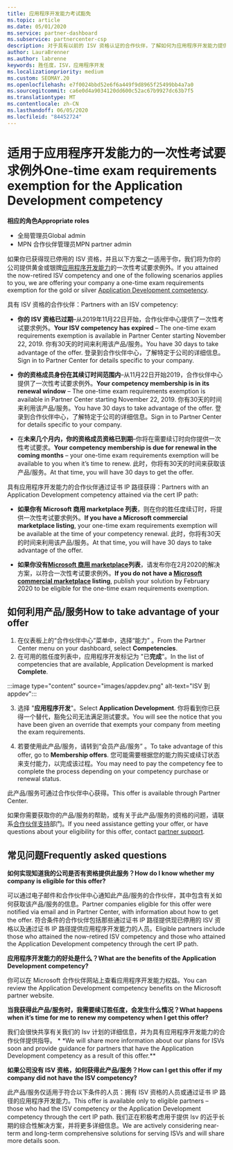 ```yaml
---
title: 应用程序开发能力考试豁免
ms.topic: article
ms.date: 05/01/2020
ms.service: partner-dashboard
ms.subservice: partnercenter-csp
description: 对于具有以前的 ISV 资格认证的合作伙伴，了解如何为应用程序开发能力提供一次性考试需求豁免
author: LauraBrenner
ms.author: labrenne
keywords: 胜任度，ISV，应用程序开发
ms.localizationpriority: medium
ms.custom: SEOMAY.20
ms.openlocfilehash: e7f0024bbd52e6f6a449f9d8965f25499bb4a7a0
ms.sourcegitcommit: ca6e0d4a9034120dd600c52ac67b9927dc63b7f5
ms.translationtype: MT
ms.contentlocale: zh-CN
ms.lasthandoff: 06/05/2020
ms.locfileid: "84452724"
---
```

# <a name="one-time-exam-requirements-exemption-for-the-application-development-competency"></a><span data-ttu-id="d9a19-104">适用于应用程序开发能力的一次性考试要求例外</span><span class="sxs-lookup"><span data-stu-id="d9a19-104">One-time exam requirements exemption for the Application Development competency</span></span>

<span data-ttu-id="d9a19-105">**相应的角色**</span><span class="sxs-lookup"><span data-stu-id="d9a19-105">**Appropriate roles**</span></span>

- <span data-ttu-id="d9a19-106">全局管理员</span><span class="sxs-lookup"><span data-stu-id="d9a19-106">Global admin</span></span>
- <span data-ttu-id="d9a19-107">MPN 合作伙伴管理员</span><span class="sxs-lookup"><span data-stu-id="d9a19-107">MPN partner admin</span></span>

<span data-ttu-id="d9a19-108">如果你已获得现已停用的 ISV 资格，并且以下方案之一适用于你，我们将为你的公司提供黄金或银牌[应用程序开发能力](https://partner.microsoft.com/membership/application-development-competency)的一次性考试要求例外。</span><span class="sxs-lookup"><span data-stu-id="d9a19-108">If you attained the now-retired ISV competency and one of the following scenarios applies to you, we are offering your company a one-time exam requirements exemption for the gold or silver [Application Development competency](https://partner.microsoft.com/membership/application-development-competency).</span></span> 

<span data-ttu-id="d9a19-109">具有 ISV 资格的合作伙伴：</span><span class="sxs-lookup"><span data-stu-id="d9a19-109">Partners with an ISV competency:</span></span>

- <span data-ttu-id="d9a19-110">**你的 ISV 资格已过期**–从2019年11月22日开始，合作伙伴中心提供了一次性考试要求例外。</span><span class="sxs-lookup"><span data-stu-id="d9a19-110">**Your ISV competency has expired** – The one-time exam requirements exemption is available in Partner Center starting November 22, 2019.</span></span> <span data-ttu-id="d9a19-111">你有30天的时间来利用该产品/服务。</span><span class="sxs-lookup"><span data-stu-id="d9a19-111">You have 30 days to take advantage of the offer.</span></span> <span data-ttu-id="d9a19-112">登录到合作伙伴中心，了解特定于公司的详细信息。</span><span class="sxs-lookup"><span data-stu-id="d9a19-112">Sign in to Partner Center for details specific to your company.</span></span>

- <span data-ttu-id="d9a19-113">**你的资格成员身份在其续订时间范围内**–从11月22日开始2019，合作伙伴中心提供了一次性考试要求例外。</span><span class="sxs-lookup"><span data-stu-id="d9a19-113">**Your competency membership is in its renewal window** – The one-time exam requirements exemption is available in Partner Center starting November 22, 2019.</span></span> <span data-ttu-id="d9a19-114">你有30天的时间来利用该产品/服务。</span><span class="sxs-lookup"><span data-stu-id="d9a19-114">You have 30 days to take advantage of the offer.</span></span> <span data-ttu-id="d9a19-115">登录到合作伙伴中心，了解特定于公司的详细信息。</span><span class="sxs-lookup"><span data-stu-id="d9a19-115">Sign in to Partner Center for details specific to your company.</span></span>

- <span data-ttu-id="d9a19-116">在**未来几个月内，你的资格成员资格已到期**–你将在需要续订时向你提供一次性考试要求。</span><span class="sxs-lookup"><span data-stu-id="d9a19-116">**Your competency membership is due for renewal in the coming months** – your one-time exam requirements exemption will be available to you when it’s time to renew.</span></span> <span data-ttu-id="d9a19-117">此时，你将有30天的时间来获取该产品/服务。</span><span class="sxs-lookup"><span data-stu-id="d9a19-117">At that time, you will have 30 days to get the offer.</span></span>

<span data-ttu-id="d9a19-118">具有应用程序开发能力的合作伙伴通过证书 IP 路径获得：</span><span class="sxs-lookup"><span data-stu-id="d9a19-118">Partners with an Application Development competency attained via the cert IP path:</span></span>

- <span data-ttu-id="d9a19-119">**如果你有 Microsoft 商用 marketplace 列表**，则在你的胜任度续订时，将提供一次性考试要求例外。</span><span class="sxs-lookup"><span data-stu-id="d9a19-119">**If you have a Microsoft commercial marketplace listing**, your one-time exam requirements exemption will be available at the time of your competency renewal.</span></span> <span data-ttu-id="d9a19-120">此时，你将有30天的时间来利用该产品/服务。</span><span class="sxs-lookup"><span data-stu-id="d9a19-120">At that time, you will have 30 days to take advantage of the offer.</span></span>

- <span data-ttu-id="d9a19-121">**如果你没有[Microsoft 商用 marketplace](https://azure.microsoft.com/overview/commercial-marketplace/)列表**，请发布你在2月2020的解决方案，以符合一次性考试要求例外。</span><span class="sxs-lookup"><span data-stu-id="d9a19-121">**If you do not have a [Microsoft commercial marketplace](https://azure.microsoft.com/overview/commercial-marketplace/) listing**, publish your solution by February 2020 to be eligible for the one-time exam requirements exemption.</span></span>

## <a name="how-to-take-advantage-of-your-offer"></a><span data-ttu-id="d9a19-122">如何利用产品/服务</span><span class="sxs-lookup"><span data-stu-id="d9a19-122">How to take advantage of your offer</span></span>

1. <span data-ttu-id="d9a19-123">在仪表板上的“合作伙伴中心”菜单中，选择“能力”  。</span><span class="sxs-lookup"><span data-stu-id="d9a19-123">From the Partner Center menu on your dashboard, select **Competencies**.</span></span>
2. <span data-ttu-id="d9a19-124">在可用的胜任度列表中，应用程序开发标记为 "已**完成**"。</span><span class="sxs-lookup"><span data-stu-id="d9a19-124">In the list of competencies that are available, Application Development is marked **Complete**.</span></span>

:::image type="content" source="images/appdev.png" alt-text="ISV 到 appdev":::

3. <span data-ttu-id="d9a19-126">选择 "**应用程序开发**"。</span><span class="sxs-lookup"><span data-stu-id="d9a19-126">Select **Application Development**.</span></span> <span data-ttu-id="d9a19-127">你将看到你已获得一个替代，豁免公司无法满足测试要求。</span><span class="sxs-lookup"><span data-stu-id="d9a19-127">You will see the notice that you have been given an override that exempts your company from meeting the exam requirements.</span></span> 

4. <span data-ttu-id="d9a19-128">若要使用此产品/服务，请转到“会员产品/服务”  。</span><span class="sxs-lookup"><span data-stu-id="d9a19-128">To take advantage of this offer, go to **Membership offers**.</span></span> <span data-ttu-id="d9a19-129">您可能需要根据您的能力购买或续订状态来支付能力，以完成该过程。</span><span class="sxs-lookup"><span data-stu-id="d9a19-129">You may need to pay the competency fee to complete the process depending on your competency purchase or renewal status.</span></span> 

<span data-ttu-id="d9a19-130">此产品/服务可通过合作伙伴中心获得。</span><span class="sxs-lookup"><span data-stu-id="d9a19-130">This offer is available through Partner Center.</span></span>

<span data-ttu-id="d9a19-131">如果你需要获取你的产品/服务的帮助，或有关于此产品/服务的资格的问题，请联系[合作伙伴支持](https://partner.microsoft.com/Support)部门。</span><span class="sxs-lookup"><span data-stu-id="d9a19-131">If you need assistance getting your offer, or have questions about your eligibility for this offer, contact [partner support](https://partner.microsoft.com/Support).</span></span> 

## <a name="frequently-asked-questions"></a><span data-ttu-id="d9a19-132">常见问题</span><span class="sxs-lookup"><span data-stu-id="d9a19-132">Frequently asked questions</span></span>

<span data-ttu-id="d9a19-133">**如何实现知道我的公司是否有资格提供此服务？**</span><span class="sxs-lookup"><span data-stu-id="d9a19-133">**How do I know whether my company is eligible for this offer?**</span></span>

<span data-ttu-id="d9a19-134">可以通过电子邮件和合作伙伴中心通知此产品/服务的合作伙伴，其中包含有关如何获取该产品/服务的信息。</span><span class="sxs-lookup"><span data-stu-id="d9a19-134">Partner companies eligible for this offer were notified via email and in Partner Center, with information about how to get the offer.</span></span> <span data-ttu-id="d9a19-135">符合条件的合作伙伴包括那些通过证书 IP 路径提供现已停用的 ISV 资格以及通过证书 IP 路径提供应用程序开发能力的人员。</span><span class="sxs-lookup"><span data-stu-id="d9a19-135">Eligible partners include those who attained the now-retired ISV competency and those who attained the Application Development competency through the cert IP path.</span></span> 

<span data-ttu-id="d9a19-136">**应用程序开发能力的好处是什么？**</span><span class="sxs-lookup"><span data-stu-id="d9a19-136">**What are the benefits of the Application Development competency?**</span></span>

<span data-ttu-id="d9a19-137">你可以在 Microsoft 合作伙伴网站上查看应用程序开发能力权益。</span><span class="sxs-lookup"><span data-stu-id="d9a19-137">You can review the Application Development competency benefits on the Microsoft partner website.</span></span> 

<span data-ttu-id="d9a19-138">**当我获得此产品/服务时，我需要续订胜任度，会发生什么情况？**</span><span class="sxs-lookup"><span data-stu-id="d9a19-138">**What happens when it’s time for me to renew my competency when I get this offer?**</span></span> 

<span data-ttu-id="d9a19-139">我们会很快共享有关我们的 Isv 计划的详细信息，并为具有应用程序开发能力的合作伙伴提供指导。 \* \*</span><span class="sxs-lookup"><span data-stu-id="d9a19-139">We will share more information about our plans for ISVs soon and provide guidance for partners that have the Application Development competency as a result of this offer.\*\*</span></span>  

<span data-ttu-id="d9a19-140">**如果公司没有 ISV 资格，如何获得此产品/服务？**</span><span class="sxs-lookup"><span data-stu-id="d9a19-140">**How can I get this offer if my company did not have the ISV competency?**</span></span>

<span data-ttu-id="d9a19-141">此产品/服务仅适用于符合以下条件的人员：拥有 ISV 资格的人员或通过证书 IP 路径的应用程序开发能力。</span><span class="sxs-lookup"><span data-stu-id="d9a19-141">This offer is available only to eligible partners – those who had the ISV competency or the Application Development competency through the cert IP path.</span></span> <span data-ttu-id="d9a19-142">我们正在积极考虑用于提供 Isv 的近乎长期的综合性解决方案，并将更多详细信息。</span><span class="sxs-lookup"><span data-stu-id="d9a19-142">We are actively considering near-term and long-term comprehensive solutions for serving ISVs and will share more details soon.</span></span> 


